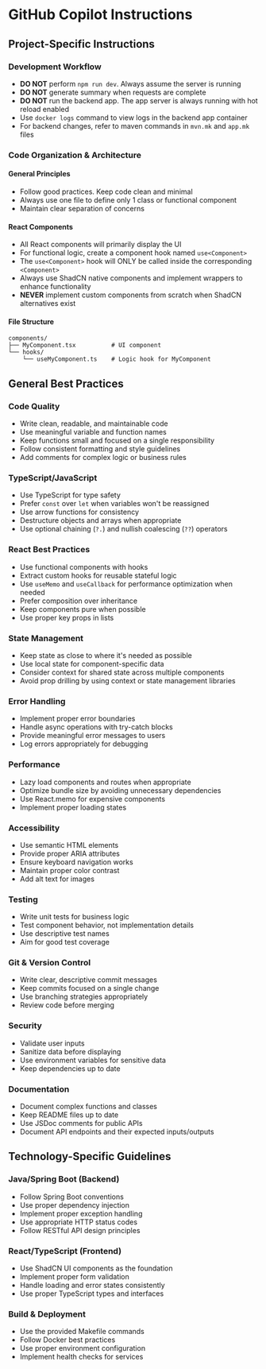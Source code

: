 # GitHub Copilot Instructions

## Project-Specific Instructions

### Development Workflow
- **DO NOT** perform `npm run dev`. Always assume the server is running
- **DO NOT** generate summary when requests are complete
- **DO NOT** run the backend app. The app server is always running with hot reload enabled
- Use `docker logs` command to view logs in the backend app container
- For backend changes, refer to maven commands in `mvn.mk` and `app.mk` files

### Code Organization & Architecture

#### General Principles
- Follow good practices. Keep code clean and minimal
- Always use one file to define only 1 class or functional component
- Maintain clear separation of concerns

#### React Components
- All React components will primarily display the UI
- For functional logic, create a component hook named `use<Component>`
- The `use<Component>` hook will ONLY be called inside the corresponding `<Component>`
- Always use ShadCN native components and implement wrappers to enhance functionality
- **NEVER** implement custom components from scratch when ShadCN alternatives exist

#### File Structure
```
components/
├── MyComponent.tsx          # UI component
└── hooks/
    └── useMyComponent.ts    # Logic hook for MyComponent
```

## General Best Practices

### Code Quality
- Write clean, readable, and maintainable code
- Use meaningful variable and function names
- Keep functions small and focused on a single responsibility
- Follow consistent formatting and style guidelines
- Add comments for complex logic or business rules

### TypeScript/JavaScript
- Use TypeScript for type safety
- Prefer `const` over `let` when variables won't be reassigned
- Use arrow functions for consistency
- Destructure objects and arrays when appropriate
- Use optional chaining (`?.`) and nullish coalescing (`??`) operators

### React Best Practices
- Use functional components with hooks
- Extract custom hooks for reusable stateful logic
- Use `useMemo` and `useCallback` for performance optimization when needed
- Prefer composition over inheritance
- Keep components pure when possible
- Use proper key props in lists

### State Management
- Keep state as close to where it's needed as possible
- Use local state for component-specific data
- Consider context for shared state across multiple components
- Avoid prop drilling by using context or state management libraries

### Error Handling
- Implement proper error boundaries
- Handle async operations with try-catch blocks
- Provide meaningful error messages to users
- Log errors appropriately for debugging

### Performance
- Lazy load components and routes when appropriate
- Optimize bundle size by avoiding unnecessary dependencies
- Use React.memo for expensive components
- Implement proper loading states

### Accessibility
- Use semantic HTML elements
- Provide proper ARIA attributes
- Ensure keyboard navigation works
- Maintain proper color contrast
- Add alt text for images

### Testing
- Write unit tests for business logic
- Test component behavior, not implementation details
- Use descriptive test names
- Aim for good test coverage

### Git & Version Control
- Write clear, descriptive commit messages
- Keep commits focused on a single change
- Use branching strategies appropriately
- Review code before merging

### Security
- Validate user inputs
- Sanitize data before displaying
- Use environment variables for sensitive data
- Keep dependencies up to date

### Documentation
- Document complex functions and classes
- Keep README files up to date
- Use JSDoc comments for public APIs
- Document API endpoints and their expected inputs/outputs

## Technology-Specific Guidelines

### Java/Spring Boot (Backend)
- Follow Spring Boot conventions
- Use proper dependency injection
- Implement proper exception handling
- Use appropriate HTTP status codes
- Follow RESTful API design principles

### React/TypeScript (Frontend)
- Use ShadCN UI components as the foundation
- Implement proper form validation
- Handle loading and error states consistently
- Use proper TypeScript types and interfaces

### Build & Deployment
- Use the provided Makefile commands
- Follow Docker best practices
- Use proper environment configuration
- Implement health checks for services

